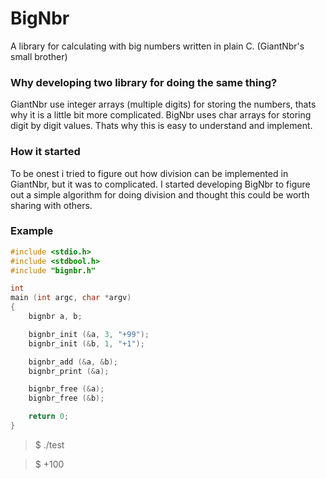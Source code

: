 # BigNbr
A library for calculating with big numbers written in plain C. (GiantNbr's small brother)

### Why developing two library for doing the same thing?
GiantNbr use integer arrays (multiple digits) for storing the numbers, thats why it is a little bit more complicated. BigNbr uses char arrays for storing digit by digit values. Thats why this is easy to understand and implement.

### How it started
To be onest i tried to figure out how division can be implemented in GiantNbr, but it was to complicated. I started developing BigNbr to figure out a simple algorithm for doing division and thought this could be worth sharing with others.

### Example

```C
#include <stdio.h>
#include <stdbool.h>
#include "bignbr.h"

int
main (int argc, char *argv)
{
	bignbr a, b;

	bignbr_init (&a, 3, "+99");
	bignbr_init (&b, 1, "+1");

	bignbr_add (&a, &b);
	bignbr_print (&a);

	bignbr_free (&a);
	bignbr_free (&b);

	return 0;
}
```
> $ ./test

> $ +100
